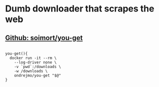 # Dumb downloader that scrapes the web
## [Github: soimort/you-get](https://github.com/soimort/you-get)
<pre>
<code>
you-get(){  
  docker run -it --rm \  
    --log-driver none \  
    -v `pwd`:/downloads \  
    -w /downloads \  
    ondrejmo/you-get "$@"  
}  
</code>
</pre>
